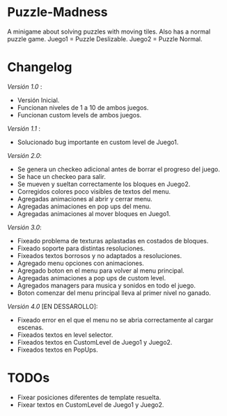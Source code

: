 # Puzzle-Madness
A minigame about solving puzzles with moving tiles. Also has a normal puzzle game. Juego1 = Puzzle Deslizable. Juego2 = Puzzle Normal.

# Changelog
*Versión 1.0* : 
- Versión Inicial. 
- Funcionan niveles de 1 a 10 de ambos juegos.
- Funcionan custom levels de ambos juegos.

*Versión 1.1* : 
- Solucionado bug importante en custom level de Juego1.

*Versión 2.0*: 
- Se genera un checkeo adicional antes de borrar el progreso del juego.
- Se hace un checkeo para salir.
- Se mueven y sueltan correctamente los bloques en Juego2.
- Corregidos colores poco visibles de textos del menu.
- Agregadas animaciones al abrir y cerrar menu.
- Agregadas animaciones en pop ups del menu.
- Agregadas animaciones al mover bloques en Juego1.

*Versión 3.0*: 
- Fixeado problema de texturas aplastadas en costados de bloques.
- Fixeado soporte para distintas resoluciones.
- Fixeados textos borrosos y no adaptados a resoluciones.
- Agregado menu opciones con animaciones.
- Agregado boton en el menu para volver al menu principal.
- Agregadas animaciones a pop ups de custom level.
- Agregados managers para musica y sonidos en todo el juego.
- Boton comenzar del menu principal lleva al primer nivel no ganado.

*Versión 4.0* [EN DESSAROLLO]: 
- Fixeado error en el que el menu no se abria correctamente al cargar escenas.
- Fixeados textos en level selector.
- Fixeados textos en CustomLevel de Juego1 y Juego2.
- Fixeados textos en PopUps.

# TODOs
- Fixear posiciones diferentes de template resuelta.
- Fixear textos en CustomLevel de Juego1 y Juego2.